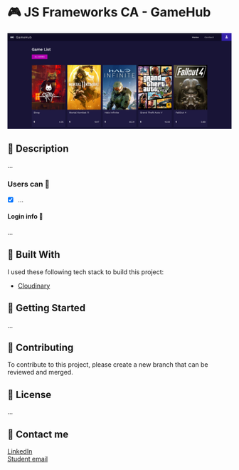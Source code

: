 # 🎮 JS Frameworks CA - GameHub 
<img src="src/assets/screenshot.png" alt="GameHub website mockup.">

## 📜 Description
...
### Users can 👤
- [x] ...
#### Login info 🔐
...
## 🔧 Built With
I used these following tech stack to build this project:
- [Cloudinary](https://www.cloudinary.com/)
## 🚀 Getting Started
...
## 🔗 Contributing
To contribute to this project, please create a new branch that can be reviewed and merged.
## 🏅 License
...
## 🤙 Contact me
[LinkedIn](https://www.linkedin.com/in/monika-lie/)
<br>
[Student email](mailto:monlie16236@stud.noroff.no) 
<br>
<br>
